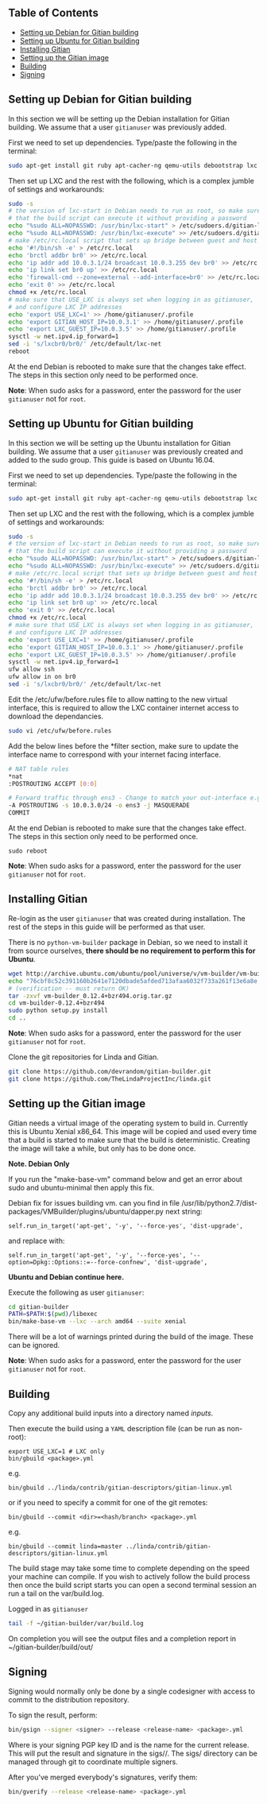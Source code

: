 Table of Contents
------------------

- [Setting up Debian for Gitian building](#setting-up-debian-for-gitian-building)
- [Setting up Ubuntu for Gitian building](#setting-up-ubuntu-for-gitian-building)
- [Installing Gitian](#installing-gitian)
- [Setting up the Gitian image](#setting-up-the-gitian-image)
- [Building](#building)
- [Signing](#signing)


Setting up Debian for Gitian building
--------------------------------------

In this section we will be setting up the Debian installation for Gitian building.
We assume that a user `gitianuser` was previously added.

First we need to set up dependencies. Type/paste the following in the terminal:

```bash
sudo apt-get install git ruby apt-cacher-ng qemu-utils debootstrap lxc python-cheetah parted kpartx bridge-utils make ubuntu-archive-keyring curl firewalld
```

Then set up LXC and the rest with the following, which is a complex jumble of settings and workarounds:

```bash
sudo -s
# the version of lxc-start in Debian needs to run as root, so make sure
# that the build script can execute it without providing a password
echo "%sudo ALL=NOPASSWD: /usr/bin/lxc-start" > /etc/sudoers.d/gitian-lxc
echo "%sudo ALL=NOPASSWD: /usr/bin/lxc-execute" >> /etc/sudoers.d/gitian-lxc
# make /etc/rc.local script that sets up bridge between guest and host
echo '#!/bin/sh -e' > /etc/rc.local
echo 'brctl addbr br0' >> /etc/rc.local
echo 'ip addr add 10.0.3.1/24 broadcast 10.0.3.255 dev br0' >> /etc/rc.local
echo 'ip link set br0 up' >> /etc/rc.local
echo 'firewall-cmd --zone=external --add-interface=br0' >> /etc/rc.local
echo 'exit 0' >> /etc/rc.local
chmod +x /etc/rc.local
# make sure that USE_LXC is always set when logging in as gitianuser,
# and configure LXC IP addresses
echo 'export USE_LXC=1' >> /home/gitianuser/.profile
echo 'export GITIAN_HOST_IP=10.0.3.1' >> /home/gitianuser/.profile
echo 'export LXC_GUEST_IP=10.0.3.5' >> /home/gitianuser/.profile
sysctl -w net.ipv4.ip_forward=1
sed -i 's/lxcbr0/br0/' /etc/default/lxc-net
reboot
```

At the end Debian is rebooted to make sure that the changes take effect. The steps in this
section only need to be performed once.

**Note**: When sudo asks for a password, enter the password for the user `gitianuser` not for `root`.

Setting up Ubuntu for Gitian building
--------------------------------------

In this section we will be setting up the Ubuntu installation for Gitian building.
We assume that a user `gitianuser` was previously created and added to the sudo group. This guide is based on Ubuntu 16.04.

First we need to set up dependencies. Type/paste the following in the terminal:

```bash
sudo apt-get install git ruby apt-cacher-ng qemu-utils debootstrap lxc python-cheetah parted kpartx bridge-utils make curl ufw python-vm-builder
```

Then set up LXC and the rest with the following, which is a complex jumble of settings and workarounds:

```bash
sudo -s
# the version of lxc-start in Debian needs to run as root, so make sure
# that the build script can execute it without providing a password
echo "%sudo ALL=NOPASSWD: /usr/bin/lxc-start" > /etc/sudoers.d/gitian-lxc
echo "%sudo ALL=NOPASSWD: /usr/bin/lxc-execute" >> /etc/sudoers.d/gitian-lxc
# make /etc/rc.local script that sets up bridge between guest and host
echo '#!/bin/sh -e' > /etc/rc.local
echo 'brctl addbr br0' >> /etc/rc.local
echo 'ip addr add 10.0.3.1/24 broadcast 10.0.3.255 dev br0' >> /etc/rc.local
echo 'ip link set br0 up' >> /etc/rc.local
echo 'exit 0' >> /etc/rc.local
chmod +x /etc/rc.local
# make sure that USE_LXC is always set when logging in as gitianuser,
# and configure LXC IP addresses
echo 'export USE_LXC=1' >> /home/gitianuser/.profile
echo 'export GITIAN_HOST_IP=10.0.3.1' >> /home/gitianuser/.profile
echo 'export LXC_GUEST_IP=10.0.3.5' >> /home/gitianuser/.profile
sysctl -w net.ipv4.ip_forward=1
ufw allow ssh
ufw allow in on br0
sed -i 's/lxcbr0/br0/' /etc/default/lxc-net
```

Edit the /etc/ufw/before.rules file to allow natting to the new virtual interface, this is required to allow the LXC container internet access to download the dependancies.

```bash
sudo vi /etc/ufw/before.rules
```

Add the below lines before the *filter section, make sure to update the interface name to correspond with your internet facing interface.

```bash
# NAT table rules
*nat
:POSTROUTING ACCEPT [0:0]

# Forward traffic through ens3 - Change to match your out-interface e.g. eth0
-A POSTROUTING -s 10.0.3.0/24 -o ens3 -j MASQUERADE
COMMIT

```

At the end Debian is rebooted to make sure that the changes take effect. The steps in this
section only need to be performed once.

```
sudo reboot
```

**Note**: When sudo asks for a password, enter the password for the user `gitianuser` not for `root`.


Installing Gitian
------------------

Re-login as the user `gitianuser` that was created during installation.
The rest of the steps in this guide will be performed as that user.

There is no `python-vm-builder` package in Debian, so we need to install it from source ourselves, **there should be no requirement to perform this for Ubuntu**.

```bash
wget http://archive.ubuntu.com/ubuntu/pool/universe/v/vm-builder/vm-builder_0.12.4+bzr494.orig.tar.gz
echo "76cbf8c52c391160b2641e7120dbade5afded713afaa6032f733a261f13e6a8e  vm-builder_0.12.4+bzr494.orig.tar.gz" | sha256sum -c
# (verification -- must return OK)
tar -zxvf vm-builder_0.12.4+bzr494.orig.tar.gz
cd vm-builder-0.12.4+bzr494
sudo python setup.py install
cd ..
```

**Note**: When sudo asks for a password, enter the password for the user `gitianuser` not for `root`.

Clone the git repositories for Linda and Gitian.

```bash
git clone https://github.com/devrandom/gitian-builder.git
git clone https://github.com/TheLindaProjectInc/linda.git
```

Setting up the Gitian image
-------------------------

Gitian needs a virtual image of the operating system to build in.
Currently this is Ubuntu Xenial x86_64.
This image will be copied and used every time that a build is started to
make sure that the build is deterministic.
Creating the image will take a while, but only has to be done once.

**Note. Debian Only**

If you run the "make-base-vm" command below and get an error about sudo and ubuntu-minimal then apply this fix.

Debian fix for issues building vm.
can you find in file /usr/lib/python2.7/dist-packages/VMBuilder/plugins/ubuntu/dapper.py next string:

    self.run_in_target('apt-get', '-y', '--force-yes', 'dist-upgrade',

and replace with:

    self.run_in_target('apt-get', '-y', '--force-yes', '--option=Dpkg::Options::=--force-confnew', 'dist-upgrade',


**Ubuntu and Debian continue here.**

Execute the following as user `gitianuser`:

```bash
cd gitian-builder
PATH=$PATH:$(pwd)/libexec
bin/make-base-vm --lxc --arch amd64 --suite xenial
```

There will be a lot of warnings printed during the build of the image. These can be ignored.

**Note**: When sudo asks for a password, enter the password for the user `gitianuser` not for `root`.


## Building

Copy any additional build inputs into a directory named _inputs_.

Then execute the build using a `YAML` description file (can be run as non-root):
```
export USE_LXC=1 # LXC only
bin/gbuild <package>.yml
```
e.g.
```
bin/gbuild ../linda/contrib/gitian-descriptors/gitian-linux.yml
```
or if you need to specify a commit for one of the git remotes:
```
bin/gbuild --commit <dir>=<hash/branch> <package>.yml
```
e.g.
```
bin/gbuild --commit linda=master ../linda/contrib/gitian-descriptors/gitian-linux.yml
```

The build stage may take some time to complete depending on the speed your machine can compile.
If you wish to actively follow the build process then once the build script starts you can open a second terminal session an run a tail on the var/build.log.

Logged in as ```gitianuser```
```bash
tail -f ~/gitian-builder/var/build.log
```

On completion you will see the output files and a completion report in ~/gitian-builder/build/out/

Signing
-------

Signing would normally only be done by a single codesigner with access to commit to the distribution repository.

To sign the result, perform:

```bash
bin/gsign --signer <signer> --release <release-name> <package>.yml
```

Where <signer> is your signing PGP key ID and <release-name> is the name for the current release. This will put the result and signature in the sigs/<package>/<release-name>. The sigs/<package> directory can be managed through git to coordinate multiple signers.

After you've merged everybody's signatures, verify them:

```bash
bin/gverify --release <release-name> <package>.yml
```